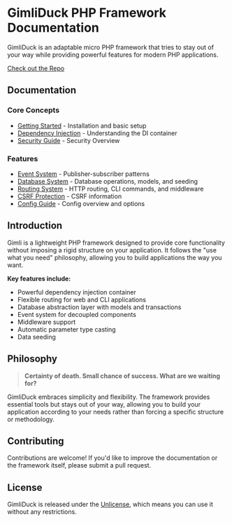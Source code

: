 # GimliDuck PHP Framework Documentation

GimliDuck is an adaptable micro PHP framework that tries to stay out of your way while providing powerful features for modern PHP applications.

[Check out the Repo](https://github.com/dvnc0/gimli-php)

## Documentation

### Core Concepts
- [Getting Started](01-Getting_Started.md) - Installation and basic setup
- [Dependency Injection](04-Dependency_Injection.md) - Understanding the DI container
- [Security Guide](99-Security_Guide.md) - Security Overview

### Features
- [Event System](02-Event_System.md) - Publisher-subscriber patterns
- [Database System](03-Database_System.md) - Database operations, models, and seeding
- [Routing System](05-Routing_System.md) - HTTP routing, CLI commands, and middleware
- [CSRF Protection](06-CSRF_Protection.md) - CSRF information
- [Config Guide](07-Config_Guide.md) - Config overview and options

## Introduction

Gimli is a lightweight PHP framework designed to provide core functionality without imposing a rigid structure on your application. It follows the "use what you need" philosophy, allowing you to build applications the way you want.

**Key features include:**
- Powerful dependency injection container
- Flexible routing for web and CLI applications
- Database abstraction layer with models and transactions
- Event system for decoupled components
- Middleware support
- Automatic parameter type casting
- Data seeding

## Philosophy

> **Certainty of death. Small chance of success. What are we waiting for?**

GimliDuck embraces simplicity and flexibility. The framework provides essential tools but stays out of your way, allowing you to build your application according to your needs rather than forcing a specific structure or methodology.

## Contributing

Contributions are welcome! If you'd like to improve the documentation or the framework itself, please submit a pull request.

## License

GimliDuck is released under the [Unlicense](https://unlicense.org/), which means you can use it without any restrictions.